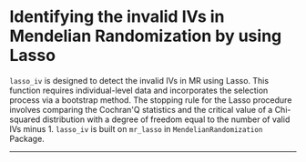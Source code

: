 # Identifying the invalid IVs in Mendelian Randomization by using Lasso

`lasso_iv` is designed to detect the invalid IVs in MR using  Lasso. This function requires individual-level data and incorporates the selection process via a bootstrap method. The stopping rule for the Lasso procedure involves comparing the Cochran'Q statistics and the critical value of a Chi-squared distribution with a degree of freedom equal to the number of  valid IVs minus 1. `lasso_iv` is built on `mr_lasso` in `MendelianRandomization` Package. 

---
